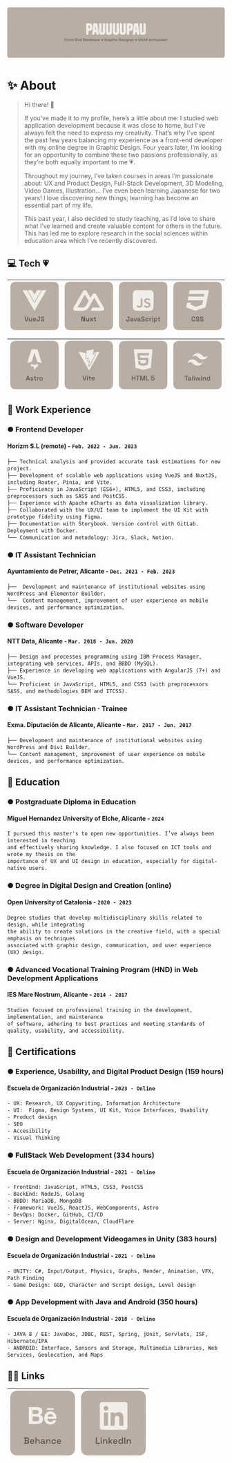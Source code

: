 # ![Header](https://raw.githubusercontent.com/pauuuupau/pauuuupau/refs/heads/gh-pages/img/header.png)



# ✨ About

> Hi there! 👋
>
> If you’ve made it to my profile, here’s a little about me: I studied web application development because it was close to home, but I’ve always felt the need to express my creativity. That’s why I’ve spent the past few years balancing my experience as a front-end developer with my online degree in Graphic Design. Four years later, I’m looking for an opportunity to combine these two passions professionally, as they’re both equally important to me 💗.
>
> Throughout my journey, I’ve taken courses in areas I’m passionate about: UX and Product Design, Full-Stack Development, 3D Modeling, Video Games, Illustration… I’ve even been learning Japanese for two years! I love discovering new things; learning has become an essential part of my life.
>
> This past year, I also decided to study teaching, as I’d love to share what I’ve learned and create valuable content for others in the future. This has led me to explore research in the social sciences within education area which I’ve recently discovered.



## 💻 Tech 💗

| ![VueJS](https://raw.githubusercontent.com/pauuuupau/pauuuupau/refs/heads/gh-pages/img/stack/vuejs.png) | ![Nuxt](https://raw.githubusercontent.com/pauuuupau/pauuuupau/refs/heads/gh-pages/img/stack/nuxt.png) | ![JavaScript](https://raw.githubusercontent.com/pauuuupau/pauuuupau/refs/heads/gh-pages/img/stack/javascript.png) | ![CSS](https://raw.githubusercontent.com/pauuuupau/pauuuupau/refs/heads/gh-pages/img/stack/CSS.png) |
| :----------------------------------------------------------: | :----------------------------------------------------------: | :----------------------------------------------------------: | :----------------------------------------------------------: |

| ![Astro](https://raw.githubusercontent.com/pauuuupau/pauuuupau/refs/heads/gh-pages/img/stack/astro.png) | ![Vite](https://raw.githubusercontent.com/pauuuupau/pauuuupau/refs/heads/gh-pages/img/stack/vite.png) | ![HTML](https://raw.githubusercontent.com/pauuuupau/pauuuupau/refs/heads/gh-pages/img/stack/html.png) | ![Tailwind](https://raw.githubusercontent.com/pauuuupau/pauuuupau/refs/heads/gh-pages/img/stack/tailwind.png) |
| :----------------------------------------------------------: | :----------------------------------------------------------: | :----------------------------------------------------------: | :----------------------------------------------------------: |



## 💼 Work Experience

### ● Frontend Developer

#### Horizm S.L (remote) - `Feb. 2022 - Jun. 2023`

```
├── Technical analysis and provided accurate task estimations for new project.
├── Development of scalable web applications using VueJS and NuxtJS, including Router, Pinia, and Vite.
├── Proficiency in JavaScript (ES6+), HTML5, and CSS3, including preprocessors such as SASS and PostCSS.
├── Experience with Apache eCharts as data visualization library.
├── Collaborated with the UX/UI team to implement the UI Kit with prototype fidelity using Figma.
├── Documentation with Storybook. Version control with GitLab. Deployment with Docker.
└── Communication and metodology: Jira, Slack, Notion.
```

### ● IT Assistant Technician

#### Ayuntamiento de Petrer, Alicante - `Dec. 2021 - Feb. 2023`

```
├──  Development and maintenance of institutional websites using WordPress and Elementor Builder.
└──  Content management, improvement of user experience on mobile devices, and performance optimization.
```

### ● Software Developer

#### NTT Data, Alicante - `Mar. 2018 - Jun. 2020`

```
├── Design and processes programming using IBM Process Manager, integrating web services, APIs, and BBDD (MySQL).
├── Experience in developing web applications with AngularJS (7+) and VueJS.
└── Proficient in JavaScript, HTML5, and CSS3 (with preprocessors SASS, and methodologies BEM and ITCSS).
```

### ● IT Assistant Technician · Trainee

#### Exma. Diputación de Alicante, Alicante - `Mar. 2017 - Jun. 2017`

```
├── Development and maintenance of institutional websites using WordPress and Divi Builder.
└── Content management, improvement of user experience on mobile devices, and performance optimization.
```



## 🏫 Education

### ● Postgraduate Diploma in Education

#### Miguel Hernandez University of Elche, Alicante - `2024`

```
I pursued this master's to open new opportunities. I’ve always been interested in teaching 
and effectively sharing knowledge. I also focused on ICT tools and wrote my thesis on the 
importance of UX and UI design in education, especially for digital-native users.
```

### ● Degree in Digital Design and Creation (online)

#### Open University of Catalonia  - `2020 - 2023`

```
Degree studies that develop multidisciplinary skills related to design, while integrating 
the ability to create solutions in the creative field, with a special emphasis on techniques 
associated with graphic design, communication, and user experience (UX) design.
```

### ● Advanced Vocational Training Program (HND) in Web Development Applications

#### IES Mare Nostrum, Alicante - `2014 - 2017`

```
Studies focused on professional training in the development, implementation, and maintenance 
of software, adhering to best practices and meeting standards of quality, usability, and accessibility.
```



## 🔷 Certifications

### ● Experience, Usability, and Digital Product Design (159 hours)

#### Escuela de Organización Industrial  - `2023 · Online`

```
- UX: Research, UX Copywriting, Information Architecture 
- UI:  Figma, Design Systems, UI Kit, Voice Interfaces, Usability
- Product design
- SEO
- Accesibility 
- Visual Thinking
```

### ● FullStack Web Development (334 hours)

#### Escuela de Organización Industrial  - `2021 · Online`

```
- FrontEnd: JavaScript, HTML5, CSS3, PostCSS
- BackEnd: NodeJS, Golang
- BBDD: MariaDB, MongoDB
- Framework: VueJS, ReactJS, WebComponents, Astro
- DevOps: Docker, GitHub, CI/CD
- Server: Nginx, DigitalOcean, CloudFlare
```

### ● Design and Development Videogames in Unity (383 hours)

#### Escuela de Organización Industrial  - `2021 · Online`

```
- UNITY: C#, Input/Output, Physics, Graphs, Render, Animation, VFX, Path Finding
- Game Design: GGD, Character and Script design, Level design
```

### ● App Development with Java and Android (350 hours)

#### Escuela de Organización Industrial  - `2018 · Online`

```
- JAVA 8 / EE: JavaDoc, JDBC, REST, Spring, jUnit, Servlets, ISF, Hibernate/IPA
- ANDROID: Interface, Sensors and Storage, Multimedia Libraries, Web Services, Geolocation, and Maps
```



## ⛓️‍💥 Links

| [![Behance](https://raw.githubusercontent.com/pauuuupau/pauuuupau/4a119174c4f04543c1a2ad70b27084bcc8005046/icons/behance.png)](https://www.behance.net/pauuuupau) | [![linkedIn](https://raw.githubusercontent.com/pauuuupau/pauuuupau/4a119174c4f04543c1a2ad70b27084bcc8005046/icons/linkedin.png)](https://www.linkedin.com/in/paulaprztafalla/) |
| :----------------------------------------------------------: | :----------------------------------------------------------: |
